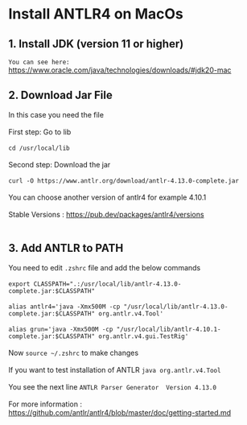 # Install ANTLR4 on MacOs

## 1. Install JDK (version 11 or higher)
`You can see here:` https://www.oracle.com/java/technologies/downloads/#jdk20-mac <br>

## 2. Download Jar File
In this case you need the file <br><br>
First step: Go to lib <br><br>
`cd /usr/local/lib` <br><br>
Second step: Download the jar<br><br>
`curl -O https://www.antlr.org/download/antlr-4.13.0-complete.jar`<br><br>
You can choose another version of antlr4 for example 4.10.1<br><br>
Stable Versions : https://pub.dev/packages/antlr4/versions <br><br>
## 3. Add ANTLR to PATH
You need to edit `.zshrc` file and add the below commands<br><br>
`export CLASSPATH=".:/usr/local/lib/antlr-4.13.0-complete.jar:$CLASSPATH"`<br><br>
`alias antlr4='java -Xmx500M -cp "/usr/local/lib/antlr-4.13.0-complete.jar:$CLASSPATH" org.antlr.v4.Tool'`<br><br>
`alias grun='java -Xmx500M -cp "/usr/local/lib/antlr-4.10.1-complete.jar:$CLASSPATH" org.antlr.v4.gui.TestRig'`<br><br>
Now `source ~/.zshrc` to make changes<br><br>
If you want to test installation of ANTLR `java org.antlr.v4.Tool` <br><br>
You see the next line `ANTLR Parser Generator  Version 4.13.0` <br><br>
For more information : https://github.com/antlr/antlr4/blob/master/doc/getting-started.md

